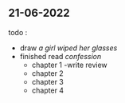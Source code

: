 ## 21-06-2022

todo :
+ draw _a girl wiped her glasses_
+ finished read _confession_ 
  + chapter 1
    -write review
  - chapter 2
  - chapter 3
  - chapter 4
